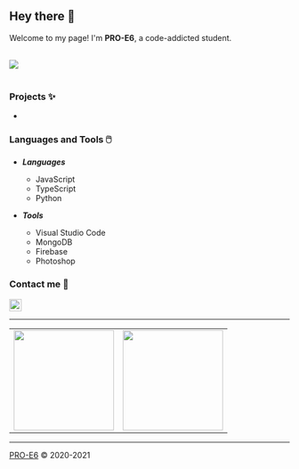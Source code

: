 ## Hey there 👋</h1>

Welcome to my page! I'm **PRO-E6**, a code-addicted student.

<br>

<div> <img src="https://discord.c99.nl/widget/theme-1/697828773126602802.png"> </div>

<br>

### Projects ✨

+ 

### Languages and Tools 🖱️

+ **_Languages_**

  + JavaScript
  + TypeScript
  + Python

+ **_Tools_**

  + Visual Studio Code
  + MongoDB
  + Firebase
  + Photoshop

### Contact me 🤝

<a href="https://discord.com/users/697828773126602802">
  <img align="center" alt="Discord" width="22px" src="https://cdn.jsdelivr.net/npm/simple-icons@v3/icons/discord.svg" />
</a>

-----

<table width="100%" align="center">
  </tr>
      <td> <img height="180em" src="https://github-readme-stats.vercel.app/api?username=PRO-E6&show_icons=true&hide_border=true&theme=tokyonight"> </td>
      <td> <img height="180em" src="https://github-readme-stats.vercel.app/api/top-langs/?username=PRO-E6&theme=tokyonight&hide_border=true&hide=batchfile"> </td>
    </tr>
</table>  

-----

[PRO-E6](https://pro-e6.vercel.app) &copy; 2020-2021
